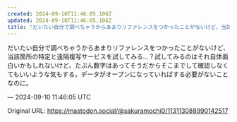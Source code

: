 ```yaml
---
created: 2024-09-10T11:46:05.106Z
updated: 2024-09-10T11:46:05.106Z
title: "だいたい自分で調べちゃうからあまりリファレンスをつかったことがないけど、当該箇所の特定と遠隔複写サービスを試してみる…？試してみるのはそれ自体面白いかもしれない[...]"
---
```


<p>だいたい自分で調べちゃうからあまりリファレンスをつかったことがないけど、当該箇所の特定と遠隔複写サービスを試してみる…？試してみるのはそれ自体面白いかもしれないけど、たぶん数字はあってそうだからそこまでして確認しなくてもいいような気もする。データがオープンになっていればする必要がないことなのに。</p>

&mdash; 2024-09-10 11:46:05 UTC

Original URL: https://mastodon.social/@sakuramochi0/113113088990142517
